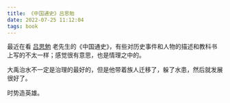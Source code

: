 ```yaml
---
title: 《中国通史》吕思勉
date: 2022-07-25 11:12:04
tags: book
---
```


最近在看 [吕思勉](https://baike.baidu.com/link?url=zC-F0MVRnQUIc1xXY6hUWkIhW-loCi1yXR_nK1Iz620iNLGPwdVXdNRPigfy9eAA4SitVqPVS1cETQfMgaAJslFKiLbIlmKdut745sh_0qRlivGUZkgHrND0StjQtYB0) 老先生的《中国通史》，有些对历史事件和人物的描述和教科书上写的不太一样；感觉很有意思，也是情理之中的。

大禹治水不一定是治理的最好的，但是他带着族人迁移了，躲了水患，然后就发展很好了。

时势造英雄。

